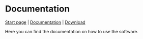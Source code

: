 # Documentation

[Start page](README.md) | [Documentation](documentation.md) | [Download](download.md)

Here you can find the documentation on how to use the software. 
